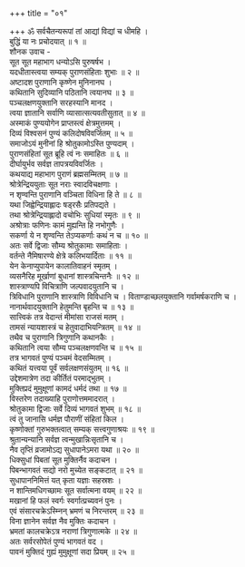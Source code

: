 +++
title = "०१"

+++
ॐ सर्वचैतन्यरूपां तां आद्यां विद्यां च धीमहि ।  
बुद्धिं या नः प्रचोदयात् ॥ १ ॥  
शौनक उवाच -  
सूत सूत महाभाग धन्योऽसि पुरुषर्षभ ।  
यदधीतास्त्वया सम्यक् पुराणसंहिताः शुभाः ॥ २ ॥  
अष्टादश पुराणानि कृष्णेन मुनिनानघ ।  
कथितानि सुदिव्यानि पठितानि त्वयानघ ॥ ३ ॥  
पञ्चलक्षणयुक्तानि सरहस्यानि मानद ।  
त्वया ज्ञातानि सर्वाणि व्यासात्सत्यवतीसुतात् ॥ ४ ॥  
अस्माकं पुण्ययोगेन प्राप्तस्त्वं क्षेत्रमुत्तमम् ।  
दिव्यं विश्वसनं पुण्यं कलिदोषविवर्जितम् ॥ ५ ॥  
समाजोऽयं मुनीनां हि श्रोतुकामोऽस्ति पुण्यदाम् ।  
पुराणसंहितां सूत ब्रूहि त्वं नः समाहितः ॥ ६ ॥  
दीर्घायुर्भव सर्वज्ञ तापत्रयविवर्जितः ।  
कथयाद्य महाभाग पुराणं ब्रह्मसम्मितम् ॥ ७ ॥  
श्रोत्रेन्द्रिययुताः सूत नराः स्वादविचक्षणाः ।  
न शृण्वन्ति पुराणानि वञ्चिता विधिना हि ते ॥ ८ ॥  
यथा जिह्वेन्द्रियाह्लादः षड्‌रसैः प्रतिपद्यते ।  
तथा श्रोत्रेन्द्रियाह्लादो वचोभिः सुधियां स्मृतः ॥ ९ ॥  
अश्रोत्राः फणिनः कामं मुह्यन्ति हि नभोगुणैः ।  
सकर्णा ये न शृण्वन्ति तेऽप्यकर्णाः कथं न च ॥ १० ॥  
अतः सर्वे द्विजाः सौम्य श्रोतुकामाः समाहिताः ।  
वर्तन्ते नैमिषारण्ये क्षेत्रे कलिभयार्दिताः ॥ ११ ॥  
येन केनाप्युपायेन कालातिवाहनं स्मृतम् ।  
व्यसनैरिह मूर्खाणां बुधानां शास्त्रचिन्तनैः ॥ १२ ॥  
शास्त्राण्यपि विचित्राणि जल्पवादयुतानि च ।  
त्रिविधानि पुराणानि शास्त्राणि विविधानि च ।
विताण्डाच्छलयुक्तानि गर्वामर्षकराणि च ।  
नानार्थवादयुक्तानि हेतुमन्ति बृहन्ति च ॥ १३ ॥  
सात्त्विकं तत्र वेदान्तं मीमांसा राजसं मतम् ।  
तामसं न्यायशास्त्रं च हेतुवादाभियन्त्रितम् ॥ १४ ॥  
तथैव च पुराणानि त्रिगुणानि कथानकैः ।  
कथितानि त्वया सौम्य पञ्चलक्षणवन्ति च ॥ १५ ॥  
तत्र भागवतं पुण्यं पञ्चमं वेदसम्मितम् ।  
कथितं यत्त्वया पूर्वं सर्वलक्षणसंयुतम् ॥ १६ ॥  
उद्देशमात्रेण तदा कीर्तितं परमाद्‌भुतम् ।  
मुक्तिप्रदं मुमुक्षूणां कामदं धर्मदं तथा ॥ १७ ॥  
विस्तरेण तदाख्याहि पुराणोत्तममादरात् ।  
श्रोतुकामा द्विजाः सर्वे दिव्यं भागवतं शुभम् ॥ १८ ॥  
त्वं तु जानासि धर्मज्ञ पौराणीं संहितां किल ।  
कृष्णोक्तां गुरुभक्तत्वात् सम्यक् सत्त्वगुणाश्रयः ॥ १९ ॥  
श्रुतान्यन्यानि सर्वज्ञ त्वन्मुखान्निःसृतानि च ।  
नैव तृप्तिं व्रजामोऽद्य सुधापानेऽमरा यथा ॥ २० ॥  
धिक्सुधां पिबतां सूत मुक्तिर्नैव कदाचन ।  
पिबन्भागवतं सद्यो नरो मुच्येत सङ्कटात् ॥ २१ ॥  
सुधापाननिमित्तं यत् कृता यज्ञाः सहस्रशः ।  
न शान्तिमधिगच्छामः सूत सर्वात्मना वयम् ॥ २२ ॥  
मखानां हि फलं स्वर्गः स्वर्गात्प्रच्यवनं पुनः ।  
एवं संसारचक्रेऽस्म्निन् भ्रमणं च निरन्तरम् ॥ २३ ॥  
विना ज्ञानेन सर्वज्ञ नैव मुक्तिः कदाचन ।  
भ्रमतां कालचक्रेऽत्र नराणां त्रिगुणात्मके ॥ २४ ॥  
अतः सर्वरसोपेतं पुण्यं भागवतं वद ।  
पावनं मुक्तिदं गुह्यं मुमुक्षूणां सदा प्रियम् ॥ २५ ॥
